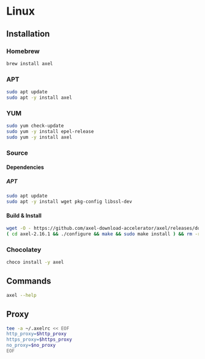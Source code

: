 # Linux

## Installation

### Homebrew

```sh
brew install axel
```

### APT

```sh
sudo apt update
sudo apt -y install axel
```

### YUM

```sh
sudo yum check-update
sudo yum -y install epel-release
sudo yum -y install axel
```

### Source

#### Dependencies

##### APT

```sh
sudo apt update
sudo apt -y install wget pkg-config libssl-dev
```

#### Build & Install

```sh
wget -O - https://github.com/axel-download-accelerator/axel/releases/download/v2.16.1/axel-2.16.1.tar.gz | tar -xz
( cd axel-2.16.1 && ./configure && make && sudo make install ) && rm -r axel-2.16.1
```

### Chocolatey

```sh
choco install -y axel
```

## Commands

```sh
axel --help
```

## Proxy

```sh
tee -a ~/.axelrc << EOF
http_proxy=$http_proxy
https_proxy=$https_proxy
no_proxy=$no_proxy
EOF
```
